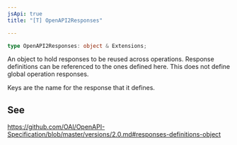 ```yaml
---
jsApi: true
title: "[T] OpenAPI2Responses"

---
```

```ts
type OpenAPI2Responses: object & Extensions;
```

An object to hold responses to be reused across operations. Response definitions can be referenced to the ones defined here.
This does not define global operation responses.

Keys are the name for the response that it defines.

## See

https://github.com/OAI/OpenAPI-Specification/blob/master/versions/2.0.md#responses-definitions-object
